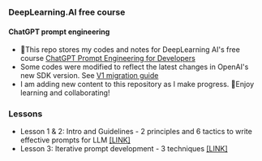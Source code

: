 ### DeepLearning.AI free course
#### ChatGPT prompt engineering

- 👋This repo stores my codes and notes for DeepLearning AI's free course [ChatGPT Prompt Engineering for Developers](https://learn.deeplearning.ai/chatgpt-prompt-eng/)
- Some codes were modified to reflect the latest changes in OpenAI's new SDK version. See [V1 migration guide](https://github.com/openai/openai-python/discussions/742)
- I am adding new content to this repository as I make progress. 🌱Enjoy learning and collaborating!

### Lessons
- Lesson 1 & 2: Intro and Guidelines - 2 principles and 6 tactics to write effective prompts for LLM [[LINK]](https://github.com/naid3n/DeepLearningAI_ChatGPT_Prompt_Engineering/blob/a7bfb44b90cf6ff231fe2ab936b135cd13176c4a/Lesson%201-2%20Intro%20%26%20Guidelines.ipynb)
- Lesson 3: Iterative prompt development - 3 techniques [[LINK]](https://github.com/naid3n/DeepLearningAI_ChatGPT_Prompt_Engineering/blob/cb0774746adc7b9386571050f0d18bec3b131445/Lesson%203%20Iterative%20Prompt%20Dev.ipynb)
